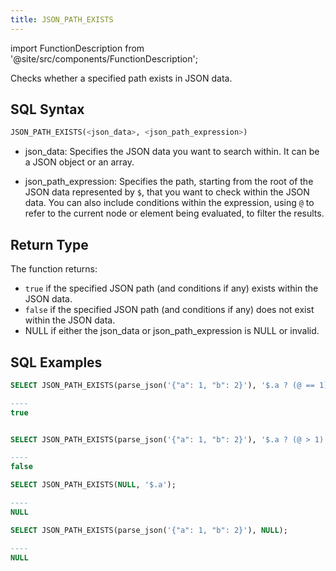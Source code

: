 ```yaml
---
title: JSON_PATH_EXISTS
---
```

import FunctionDescription from '@site/src/components/FunctionDescription';

<FunctionDescription description="Introduced or updated: v1.2.119"/>

Checks whether a specified path exists in JSON data.

## SQL Syntax

```sql
JSON_PATH_EXISTS(<json_data>, <json_path_expression>)
```

- json_data: Specifies the JSON data you want to search within. It can be a JSON object or an array.

- json_path_expression: Specifies the path, starting from the root of the JSON data represented by `$`, that you want to check within the JSON data. You can also include conditions within the expression, using `@` to refer to the current node or element being evaluated, to filter the results.

## Return Type

The function returns:

- `true` if the specified JSON path (and conditions if any) exists within the JSON data.
- `false` if the specified JSON path (and conditions if any) does not exist within the JSON data.
- NULL if either the json_data or json_path_expression is NULL or invalid.

## SQL Examples

```sql
SELECT JSON_PATH_EXISTS(parse_json('{"a": 1, "b": 2}'), '$.a ? (@ == 1)');

----
true


SELECT JSON_PATH_EXISTS(parse_json('{"a": 1, "b": 2}'), '$.a ? (@ > 1)');

----
false

SELECT JSON_PATH_EXISTS(NULL, '$.a');

----
NULL

SELECT JSON_PATH_EXISTS(parse_json('{"a": 1, "b": 2}'), NULL);

----
NULL
```